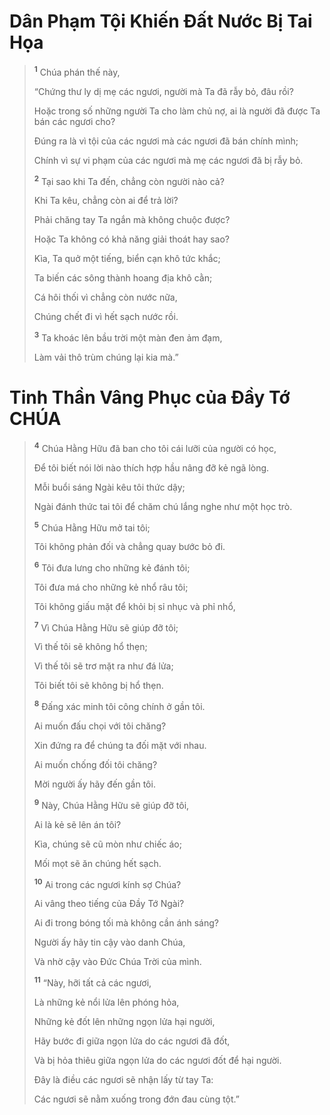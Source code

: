 # Dân Phạm Tội Khiến Ðất Nước Bị Tai Họa

> <sup><b>1</b></sup> Chúa phán thế này,
> 
> “Chứng thư ly dị mẹ các ngươi, người mà Ta đã rẫy bỏ, đâu rồi?
> 
> Hoặc trong số những người Ta cho làm chủ nợ, ai là người đã được Ta bán các ngươi cho?
> 
> Ðúng ra là vì tội của các ngươi mà các ngươi đã bán chính mình;
> 
> Chính vì sự vi phạm của các ngươi mà mẹ các ngươi đã bị rẫy bỏ.
> 
> <sup><b>2</b></sup> Tại sao khi Ta đến, chẳng còn người nào cả?
> 
> Khi Ta kêu, chẳng còn ai để trả lời?
> 
> Phải chăng tay Ta ngắn mà không chuộc được?
> 
> Hoặc Ta không có khả năng giải thoát hay sao?
> 
> Kìa, Ta quở một tiếng, biển cạn khô tức khắc;
> 
> Ta biến các sông thành hoang địa khô cằn;
> 
> Cá hôi thối vì chẳng còn nước nữa,
> 
> Chúng chết đi vì hết sạch nước rồi.
> 
> <sup><b>3</b></sup> Ta khoác lên bầu trời một màn đen ảm đạm,
> 
> Làm vải thô trùm chúng lại kia mà.”

# Tinh Thần Vâng Phục của Ðầy Tớ CHÚA

> <sup><b>4</b></sup> Chúa Hằng Hữu đã ban cho tôi cái lưỡi của người có học,
> 
> Ðể tôi biết nói lời nào thích hợp hầu nâng đỡ kẻ ngã lòng.
> 
> Mỗi buổi sáng Ngài kêu tôi thức dậy;
> 
> Ngài đánh thức tai tôi để chăm chú lắng nghe như một học trò.
> 
> <sup><b>5</b></sup> Chúa Hằng Hữu mở tai tôi;
> 
> Tôi không phản đối và chẳng quay bước bỏ đi.
> 
> <sup><b>6</b></sup> Tôi đưa lưng cho những kẻ đánh tôi;
> 
> Tôi đưa má cho những kẻ nhổ râu tôi;
> 
> Tôi không giấu mặt để khỏi bị sỉ nhục và phỉ nhổ,
> 
> <sup><b>7</b></sup> Vì Chúa Hằng Hữu sẽ giúp đỡ tôi;
> 
> Vì thế tôi sẽ không hổ thẹn;
> 
> Vì thế tôi sẽ trơ mặt ra như đá lửa;
> 
> Tôi biết tôi sẽ không bị hổ thẹn.
> 
> <sup><b>8</b></sup> Ðấng xác minh tôi công chính ở gần tôi.
> 
> Ai muốn đấu chọi với tôi chăng?
> 
> Xin đứng ra để chúng ta đối mặt với nhau.
> 
> Ai muốn chống đối tôi chăng?
> 
> Mời người ấy hãy đến gần tôi.
> 
> <sup><b>9</b></sup> Này, Chúa Hằng Hữu sẽ giúp đỡ tôi,
> 
> Ai là kẻ sẽ lên án tôi?
> 
> Kìa, chúng sẽ cũ mòn như chiếc áo;
> 
> Mối mọt sẽ ăn chúng hết sạch.
>
> <sup><b>10</b></sup> Ai trong các ngươi kính sợ Chúa?
> 
> Ai vâng theo tiếng của Ðầy Tớ Ngài?
> 
> Ai đi trong bóng tối mà không cần ánh sáng?
> 
> Người ấy hãy tin cậy vào danh Chúa,
> 
> Và nhờ cậy vào Ðức Chúa Trời của mình.
>
> <sup><b>11</b></sup> “Này, hỡi tất cả các ngươi,
> 
> Là những kẻ nổi lửa lên phóng hỏa,
> 
> Những kẻ đốt lên những ngọn lửa hại người,
> 
> Hãy bước đi giữa ngọn lửa do các ngươi đã đốt,
> 
> Và bị hỏa thiêu giữa ngọn lửa do các ngươi đốt để hại người.
> 
> Ðây là điều các ngươi sẽ nhận lấy từ tay Ta:
> 
> Các ngươi sẽ nằm xuống trong đớn đau cùng tột.”